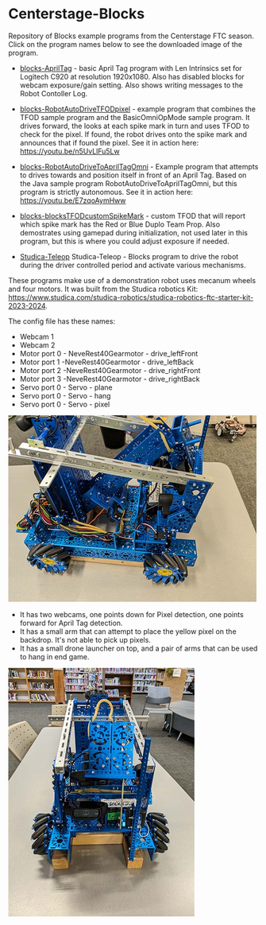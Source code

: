 # Centerstage-Blocks
Repository of Blocks example programs from the Centerstage FTC season. Click on the program names below to see the downloaded image of the program.

- [blocks-AprilTag](Images/blocks-AprilTag.png) - basic April Tag program with Len Intrinsics set for Logitech C920 at resolution 1920x1080. Also has disabled blocks for webcam exposure/gain setting. Also shows writing messages to the Robot Contoller Log.

- [blocks-RobotAutoDriveTFODpixel](Images/blocks-RobotAutoDriveTFODpixel.png) - example program that combines the TFOD sample program and the BasicOmniOpMode sample program. It drives forward, the looks at each spike mark in turn and uses TFOD to check for the pixel. If found, the robot drives onto the spike mark and announces that if found the pixel. See it in action here: https://youtu.be/n5UvLlFu5Lw

- [blocks-RobotAutoDriveToAprilTagOmni](Images/blocks-RobotAutoDriveToAprilTagOmni.png) - Example program that attempts to drives towards and position itself in front of an April Tag. Based on the Java sample program RobotAutoDriveToAprilTagOmni, but this program is strictly autonomous. See it in action here: https://youtu.be/E7zqoAymHww

- [blocks-blocksTFODcustomSpikeMark](Images/blocks-TFODcustomSpikeMark.png) - custom TFOD that will report which spike mark has the Red or Blue Duplo Team Prop. Also demostrates using gamepad during initialization, not used later in this program, but this is where you could adjust exposure if needed.

- [Studica-Teleop](Images/Studica-Teleop.png)
Studica-Teleop - Blocks program to drive the robot during the driver controlled period and activate various mechanisms.

These  programs make use of a demonstration robot uses mecanum wheels and four motors. It was built from the Studica robotics Kit: https://www.studica.com/studica-robotics/studica-robotics-ftc-starter-kit-2023-2024.

The config file has these names:
- Webcam 1
- Webcam 2
- Motor port 0 - NeveRest40Gearmotor - drive_leftFront
- Motor port 1 -NeveRest40Gearmotor - drive_leftBack
- Motor port 2 -NeveRest40Gearmotor - drive_rightFront
- Motor port 3 -NeveRest40Gearmotor - drive_rightBack
- Servo port 0 - Servo - plane
- Servo port 0 - Servo - hang
- Servo port 0 - Servo - pixel

![Model](https://raw.githubusercontent.com/acharraggi/Centerstage-Blocks/main/Images/PXL_20231028_205146758.jpg)

- It has two webcams, one points down for Pixel detection, one points forward for April Tag detection.
- It has a small arm that can attempt to place the yellow pixel on the backdrop. It's not able to pick up pixels.
- It has a small drone launcher on top, and a pair of arms that can be used to hang in end game.

![Model](https://raw.githubusercontent.com/acharraggi/Centerstage-Blocks/main/Images/PXL_20231028_205153028.jpg)